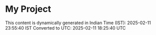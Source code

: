 # My Project

This content is dynamically generated in Indian Time (IST): 2025-02-11 23:55:40 IST
Converted to UTC: 2025-02-11 18:25:40 UTC
